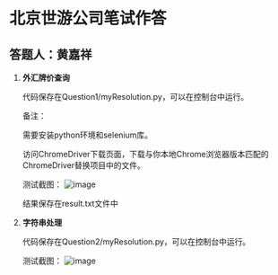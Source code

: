 # 北京世游公司笔试作答

## 答题人：黄嘉祥

1. **外汇牌价查询**

   代码保存在Question1/myResolution.py，可以在控制台中运行。
   
   备注：
   
   需要安装python环境和selenium库。
   
   访问ChromeDriver下载页面，下载与你本地Chrome浏览器版本匹配的ChromeDriver替换项目中的文件。
   
   测试截图：
   ![image](https://github.com/JKerbin/HuangJiaxiang-Resolutions/assets/81380030/4bc24eb1-33ff-452b-b480-6bb1234ad2cc)

   结果保存在result.txt文件中

3. **字符串处理**

   代码保存在Question2/myResolution.py，可以在控制台中运行。

   测试截图：
   ![image](https://github.com/JKerbin/HuangJiaxiang-Resolutions/assets/81380030/de61abbb-3211-426e-8b81-25726104690e)

   
